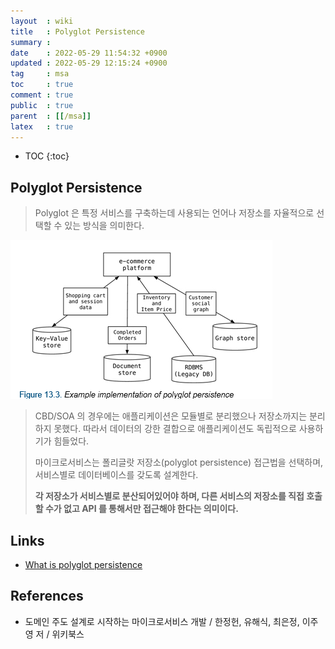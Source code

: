 ```yaml
---
layout  : wiki
title   : Polyglot Persistence
summary :
date    : 2022-05-29 11:54:32 +0900
updated : 2022-05-29 12:15:24 +0900
tag     : msa
toc     : true
comment : true
public  : true
parent  : [[/msa]]
latex   : true
---
```

* TOC
{:toc}

## Polyglot Persistence

> Polyglot 은 특정 서비스를 구축하는데 사용되는 언어나 저장소를 자율적으로 선택할 수 있는 방식을 의미한다.

![]( /resource/wiki/msa-polyglot/polyglot-persistence.png)

> CBD/SOA 의 경우에는 애플리케이션은 모듈별로 분리했으나 저장소까지는 분리하지 못했다. 따라서 데이터의 강한 결합으로 애플리케이션도 독립적으로 사용하기가 힘들었다.
> 
> 마이크로서비스는 폴리글랏 저장소(polyglot persistence) 접근법을 선택하며, 서비스별로 데이터베이스를 갖도록 설계한다. 
> 
> __각 저장소가 서비스별로 분산되어있어야 하며, 다른 서비스의 저장소를 직접 호출할 수가 없고 API 를 통해서만 접근해야 한다는 의미이다.__

## Links

- [What is polyglot persistence](https://www.jamesserra.com/archive/2015/07/what-is-polyglot-persistence/)

## References

- 도메인 주도 설계로 시작하는 마이크로서비스 개발 / 한정헌, 유해식, 최은정, 이주영 저 / 위키북스